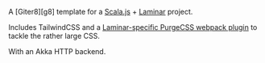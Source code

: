A [Giter8][g8] template for a [Scala.js](https://www.scala-js.org/) + [Laminar](https://github.com/raquo/Laminar) project.

Includes TailwindCSS and a [Laminar-specific PurgeCSS webpack plugin](https://github.com/yurique/purgecss-laminar-webpack-plugin) to tackle the rather large CSS.

With an Akka HTTP backend.
